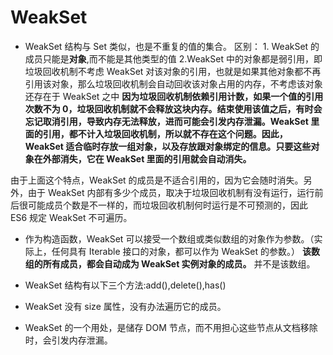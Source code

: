 # WeakSet

- WeakSet 结构与 Set 类似，也是不重复的值的集合。
  区别： 1. WeakSet 的成员只能是**对象**,而不能是其他类型的值
  2.WeakSet 中的对象都是弱引用，即垃圾回收机制不考虑 WeakSet 对该对象的引用，也就是如果其他对象都不再引用该对象，那么垃圾回收机制会自动回收该对象占用的内存，不考虑该对象还存在于 WeakSet 之中
  **因为垃圾回收机制依赖引用计数，如果一个值的引用次数不为 0，垃圾回收机制就不会释放这块内存。结束使用该值之后，有时会忘记取消引用，导致内存无法释放，进而可能会引发内存泄漏。WeakSet 里面的引用，都不计入垃圾回收机制，所以就不存在这个问题。因此，WeakSet 适合临时存放一组对象，以及存放跟对象绑定的信息。只要这些对象在外部消失，它在 WeakSet 里面的引用就会自动消失。**

由于上面这个特点，WeakSet 的成员是不适合引用的，因为它会随时消失。另外，由于 WeakSet 内部有多少个成员，取决于垃圾回收机制有没有运行，运行前后很可能成员个数是不一样的，而垃圾回收机制何时运行是不可预测的，因此 ES6 规定 WeakSet 不可遍历。

- 作为构造函数，WeakSet 可以接受一个数组或类似数组的对象作为参数。（实际上，任何具有 Iterable 接口的对象，都可以作为 WeakSet 的参数。）
  **该数组的所有成员，都会自动成为 WeakSet 实例对象的成员。**
  并不是该数组。

- WeakSet 结构有以下三个方法:add(),delete(),has()
- WeakSet 没有 size 属性，没有办法遍历它的成员。
- WeakSet 的一个用处，是储存 DOM 节点，而不用担心这些节点从文档移除时，会引发内存泄漏。
